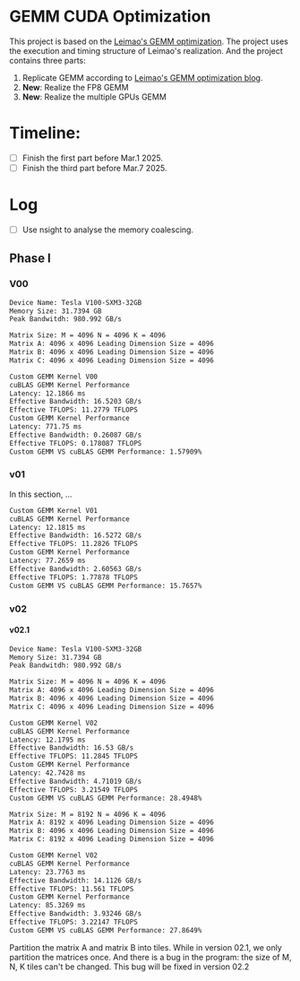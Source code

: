 # GEMM CUDA Optimization

This project is based on the [Leimao's GEMM optimization](https://github.com/leimao/CUDA-GEMM-Optimization.git). 
The project uses the execution and timing structure of Leimao's realization. And the project contains three parts:
1. Replicate GEMM according to [Leimao's GEMM optimization blog](https://leimao.github.io/article/CUDA-Matrix-Multiplication-Optimization).
2. **New**: Realize the FP8 GEMM
3. **New**: Realize the multiple GPUs GEMM

# Timeline:

- [ ] Finish the first part before Mar.1 2025.
- [ ] Finish the third part before Mar.7 2025.

# Log

- [ ] Use nsight to analyse the memory coalescing.

## Phase I

### V00

```bash
Device Name: Tesla V100-SXM3-32GB
Memory Size: 31.7394 GB
Peak Bandwitdh: 980.992 GB/s

Matrix Size: M = 4096 N = 4096 K = 4096
Matrix A: 4096 x 4096 Leading Dimension Size = 4096
Matrix B: 4096 x 4096 Leading Dimension Size = 4096
Matrix C: 4096 x 4096 Leading Dimension Size = 4096

Custom GEMM Kernel V00
cuBLAS GEMM Kernel Performance
Latency: 12.1866 ms
Effective Bandwidth: 16.5203 GB/s
Effective TFLOPS: 11.2779 TFLOPS
Custom GEMM Kernel Performance
Latency: 771.75 ms
Effective Bandwidth: 0.26087 GB/s
Effective TFLOPS: 0.178087 TFLOPS
Custom GEMM VS cuBLAS GEMM Performance: 1.57909%
```

### v01

In this section, ...

```bash
Custom GEMM Kernel V01
cuBLAS GEMM Kernel Performance
Latency: 12.1815 ms
Effective Bandwidth: 16.5272 GB/s
Effective TFLOPS: 11.2826 TFLOPS
Custom GEMM Kernel Performance
Latency: 77.2659 ms
Effective Bandwidth: 2.60563 GB/s
Effective TFLOPS: 1.77878 TFLOPS
Custom GEMM VS cuBLAS GEMM Performance: 15.7657%
```



### v02

#### v02.1
```bash
Device Name: Tesla V100-SXM3-32GB
Memory Size: 31.7394 GB
Peak Bandwitdh: 980.992 GB/s

Matrix Size: M = 4096 N = 4096 K = 4096
Matrix A: 4096 x 4096 Leading Dimension Size = 4096
Matrix B: 4096 x 4096 Leading Dimension Size = 4096
Matrix C: 4096 x 4096 Leading Dimension Size = 4096

Custom GEMM Kernel V02
cuBLAS GEMM Kernel Performance
Latency: 12.1795 ms
Effective Bandwidth: 16.53 GB/s
Effective TFLOPS: 11.2845 TFLOPS
Custom GEMM Kernel Performance
Latency: 42.7428 ms
Effective Bandwidth: 4.71019 GB/s
Effective TFLOPS: 3.21549 TFLOPS
Custom GEMM VS cuBLAS GEMM Performance: 28.4948%

Matrix Size: M = 8192 N = 4096 K = 4096
Matrix A: 8192 x 4096 Leading Dimension Size = 4096
Matrix B: 4096 x 4096 Leading Dimension Size = 4096
Matrix C: 8192 x 4096 Leading Dimension Size = 4096

Custom GEMM Kernel V02
cuBLAS GEMM Kernel Performance
Latency: 23.7763 ms
Effective Bandwidth: 14.1126 GB/s
Effective TFLOPS: 11.561 TFLOPS
Custom GEMM Kernel Performance
Latency: 85.3269 ms
Effective Bandwidth: 3.93246 GB/s
Effective TFLOPS: 3.22147 TFLOPS
Custom GEMM VS cuBLAS GEMM Performance: 27.8649%
```

Partition the matrix A and matrix B into tiles. While in version 02.1, we only partition the matrices once. And there is a bug in the program: the size of M, N, K tiles can't be changed. This bug will be fixed in version 02.2
